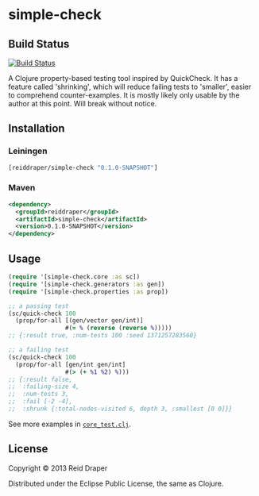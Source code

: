 # simple-check

## Build Status

[![Build Status](https://secure.travis-ci.org/reiddraper/simple-check.png)](http://travis-ci.org/reiddraper/simple-check)

A Clojure property-based testing tool inspired by QuickCheck. It has a feature
called 'shrinking', which will reduce failing tests to 'smaller', easier to
comprehend counter-examples. It is mostly likely only usable by the author
at this point. Will break without notice.

## Installation

### Leiningen

```clojure
[reiddraper/simple-check "0.1.0-SNAPSHOT"]
```

### Maven

```xml
<dependency>
  <groupId>reiddraper</groupId>
  <artifactId>simple-check</artifactId>
  <version>0.1.0-SNAPSHOT</version>
</dependency>
```

## Usage

```clojure
(require '[simple-check.core :as sc])
(require '[simple-check.generators :as gen])
(require '[simple-check.properties :as prop])

;; a passing test
(sc/quick-check 100
  (prop/for-all [(gen/vector gen/int)]
                #(= % (reverse (reverse %)))))
;; {:result true, :num-tests 100 :seed 1371257283560}

;; a failing test
(sc/quick-check 100
  (prop/for-all [gen/int gen/int]
                #(> (+ %1 %2) %)))
;; {:result false,
;;  :failing-size 4,
;;  :num-tests 3,
;;  :fail [-2 -4],
;;  :shrunk {:total-nodes-visited 6, depth 3, :smallest [0 0]}}
```

See more examples in [`core_test.clj`](test/simple_check/core_test.clj).

## License

Copyright © 2013 Reid Draper

Distributed under the Eclipse Public License, the same as Clojure.
